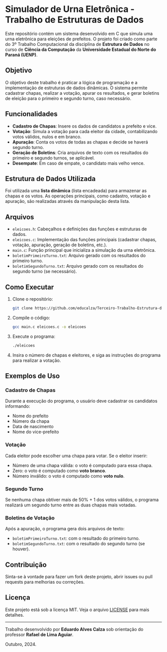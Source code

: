 # Simulador de Urna Eletrônica - Trabalho de Estruturas de Dados

Este repositório contém um sistema desenvolvido em C que simula uma urna eletrônica para eleições de prefeitos. O projeto foi criado como parte do 3º Trabalho Computacional da disciplina de **Estrutura de Dados** no curso de **Ciência da Computação** da **Universidade Estadual do Norte do Paraná (UENP)**.

## Objetivo

O objetivo deste trabalho é praticar a lógica de programação e a implementação de estruturas de dados dinâmicas. O sistema permite cadastrar chapas, realizar a votação, apurar os resultados, e gerar boletins de eleição para o primeiro e segundo turno, caso necessário.

## Funcionalidades

- **Cadastro de Chapas**: Insere os dados de candidatos a prefeito e vice.
- **Votação**: Simula a votação para cada eleitor da cidade, contabilizando votos válidos, nulos e em branco.
- **Apuração**: Conta os votos de todas as chapas e decide se haverá segundo turno.
- **Geração de Boletins**: Cria arquivos de texto com os resultados do primeiro e segundo turnos, se aplicável.
- **Desempate**: Em caso de empate, o candidato mais velho vence.

## Estrutura de Dados Utilizada

Foi utilizada uma **lista dinâmica** (lista encadeada) para armazenar as chapas e os votos. As operações principais, como cadastro, votação e apuração, são realizadas através da manipulação desta lista.

## Arquivos

- `eleicoes.h`: Cabeçalhos e definições das funções e estruturas de dados.
- `eleicoes.c`: Implementação das funções principais (cadastrar chapas, votação, apuração, geração de boletins, etc.).
- `main.c`: Função principal que inicializa a simulação da urna eletrônica.
- `boletimPrimeiroTurno.txt`: Arquivo gerado com os resultados do primeiro turno.
- `boletimSegundoTurno.txt`: Arquivo gerado com os resultados do segundo turno (se necessário).

## Como Executar

1. Clone o repositório:

    ```bash
    git clone https://github.com/educalza/Terceiro-Trabalho-Estrutura-de-Dados-Eleicoes.git
    ```

2. Compile o código:

    ```bash
    gcc main.c eleicoes.c -o eleicoes
    ```

3. Execute o programa:

    ```bash
    ./eleicoes
    ```

4. Insira o número de chapas e eleitores, e siga as instruções do programa para realizar a votação.

## Exemplos de Uso

### Cadastro de Chapas

Durante a execução do programa, o usuário deve cadastrar os candidatos informando:
- Nome do prefeito
- Número da chapa
- Data de nascimento
- Nome do vice-prefeito

### Votação

Cada eleitor pode escolher uma chapa para votar. Se o eleitor inserir:
- Número de uma chapa válida: o voto é computado para essa chapa.
- Zero: o voto é computado como **voto branco**.
- Número inválido: o voto é computado como **voto nulo**.

### Segundo Turno

Se nenhuma chapa obtiver mais de 50% + 1 dos votos válidos, o programa realizará um segundo turno entre as duas chapas mais votadas.

### Boletins de Votação

Após a apuração, o programa gera dois arquivos de texto:
- `boletimPrimeiroTurno.txt`: com o resultado do primeiro turno.
- `boletimSegundoTurno.txt`: com o resultado do segundo turno (se houver).

## Contribuição

Sinta-se à vontade para fazer um fork deste projeto, abrir issues ou pull requests para melhorias ou correções.

## Licença

Este projeto está sob a licença MIT. Veja o arquivo [LICENSE](LICENSE) para mais detalhes.

---

Trabalho desenvolvido por **Eduardo Alves Calza** sob orientação do professor **Rafael de Lima Aguiar**.

Outubro, 2024.